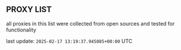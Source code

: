 ## PROXY LIST

all proxies in this list were collected from open sources and tested for functionality

last update: `2025-02-17 13:19:37.945085+00:00` UTC